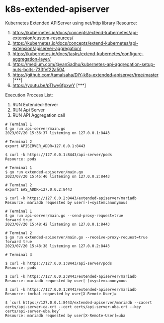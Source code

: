 # k8s-extended-apiserver
Kubernetes Extended APIServer using net/http library
Resource:
1. https://kubernetes.io/docs/concepts/extend-kubernetes/api-extension/custom-resources/
2. https://kubernetes.io/docs/concepts/extend-kubernetes/api-extension/apiserver-aggregation/
3. https://kubernetes.io/docs/tasks/extend-kubernetes/configure-aggregation-layer/
4. https://medium.com/@vanSadhu/kubernetes-api-aggregation-setup-nuts-bolts-733fef22a504
5. https://github.com/tamalsaha/DIY-k8s-extended-apiserver/tree/master [***]
6. https://youtu.be/pTIwy6fpxwY [***]


Execution Process List:
1. RUN Extended-Server
2. RUN Api Server
3. RUN API Aggregation call

```console
# Terminal 1
$ go run api-server/main.go
2023/07/20 15:36:37 listening on 127.0.0.1:8443

# Terminal 2
export APISERVER_ADDR=127.0.0.1:8443

$ curl -k https://127.0.0.1:8443/api-server/pods
Resource: pods
```

```console
# Terminal 1
$ go run extended-apiserver/main.go
2023/07/20 15:45:46 listening on 127.0.0.2:8443

# Terminal 2
export EAS_ADDR=127.0.0.2:8443

$ curl -k https://127.0.0.2:8443/extended-apiserver/mariadb
Resource: mariadb requested by user[-]=system:anonymous
```

```console
# Terminal 1
$ go run api-server/main.go --send-proxy-request=true
forward true
2023/07/20 15:48:42 listening on 127.0.0.1:8443

# Terminal 2
$ go run extended-apiserver/main.go --receive-proxy-request=true
forward true
2023/07/20 15:48:38 listening on 127.0.0.2:8443

# Terminal 3

$ curl -k https://127.0.0.1:8443/api-server/pods
Resource: pods

$ curl -k https://127.0.0.2:8443/extended-apiserver/mariadb
Resource: mariadb requested by user[-]=system:anonymous

$ curl -k https://127.0.0.1:8443/extended-apiserver/mariadb
Resource: tmrbal requested by user[X-Remote-User]=

$ `curl https://127.0.0.1:8443/extended-apiserver/mariadb --cacert certs/api-server-ca.crt --cert certs/api-server-uba.crt --key certs/api-server-uba.key`
Resource: mariadb requested by user[X-Remote-User]=uba

```